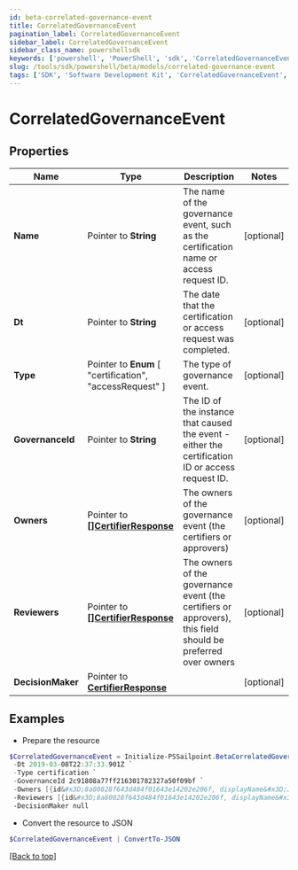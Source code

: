 ```yaml
---
id: beta-correlated-governance-event
title: CorrelatedGovernanceEvent
pagination_label: CorrelatedGovernanceEvent
sidebar_label: CorrelatedGovernanceEvent
sidebar_class_name: powershellsdk
keywords: ['powershell', 'PowerShell', 'sdk', 'CorrelatedGovernanceEvent', 'BetaCorrelatedGovernanceEvent'] 
slug: /tools/sdk/powershell/beta/models/correlated-governance-event
tags: ['SDK', 'Software Development Kit', 'CorrelatedGovernanceEvent', 'BetaCorrelatedGovernanceEvent']
---
```



# CorrelatedGovernanceEvent

## Properties

Name | Type | Description | Notes
------------ | ------------- | ------------- | -------------
**Name** |  Pointer to **String** | The name of the governance event, such as the certification name or access request ID. | [optional] 
**Dt** |  Pointer to **String** | The date that the certification or access request was completed. | [optional] 
**Type** |  Pointer to  **Enum** [  "certification",    "accessRequest" ] | The type of governance event. | [optional] 
**GovernanceId** |  Pointer to **String** | The ID of the instance that caused the event - either the certification ID or access request ID. | [optional] 
**Owners** |  Pointer to [**[]CertifierResponse**](certifier-response) | The owners of the governance event (the certifiers or approvers) | [optional] 
**Reviewers** |  Pointer to [**[]CertifierResponse**](certifier-response) | The owners of the governance event (the certifiers or approvers), this field should be preferred over owners | [optional] 
**DecisionMaker** |  Pointer to [**CertifierResponse**](certifier-response) |  | [optional] 

## Examples

- Prepare the resource
```powershell
$CorrelatedGovernanceEvent = Initialize-PSSailpoint.BetaCorrelatedGovernanceEvent  -Name Manager Certification for Jon Snow `
 -Dt 2019-03-08T22:37:33.901Z `
 -Type certification `
 -GovernanceId 2c91808a77ff216301782327a50f09bf `
 -Owners [{id&#x3D;8a80828f643d484f01643e14202e206f, displayName&#x3D;John Snow}] `
 -Reviewers [{id&#x3D;8a80828f643d484f01643e14202e206f, displayName&#x3D;John Snow}] `
 -DecisionMaker null
```

- Convert the resource to JSON
```powershell
$CorrelatedGovernanceEvent | ConvertTo-JSON
```


[[Back to top]](#) 

